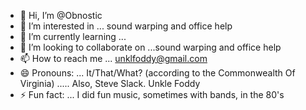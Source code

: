 - 👋 Hi, I’m @Obnostic
- 👀 I’m interested in ... sound warping and office help
- 🌱 I’m currently learning ...
- 💞️ I’m looking to collaborate on ...sound warping and office help
- 📫 How to reach me ... unklfoddy@gmail.com
- 😄 Pronouns: ... It/That/What? (according to the Commonwealth Of Virginia) ..... Also, Steve Slack. Unkle Foddy
- ⚡ Fun fact: ... I did fun music, sometimes with bands, in the 80's



<!---
Obnostic/Obnostic is a ✨ special ✨ repository because its `README.md` (this file) appears on your GitHub profile.
You can click the Preview link to take a look at your changes.
--->
